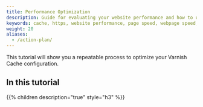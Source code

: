 ```yaml
---
title: Performance Optimization
description: Guide for evaluating your website performance and how to use section.io to make improvements.
keywords: cache, https, website performance, page speed, webpage speed, website security, content delivery network, CDN
weight: 20
aliases:
  - /action-plan/
---
```


This tutorial will show you a repeatable process to optimize your Varnish Cache  configuration.

## In this tutorial

{{% children description="true" style="h3" %}}

